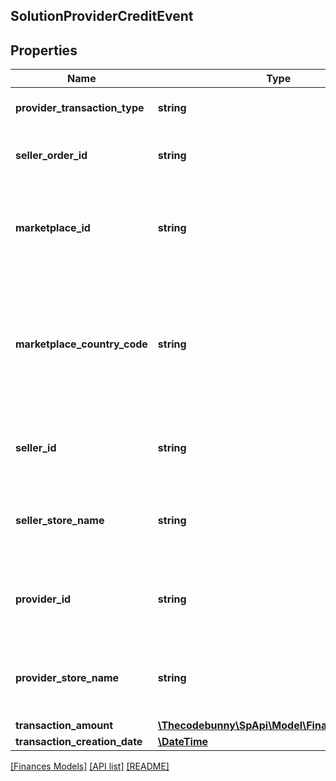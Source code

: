 ## SolutionProviderCreditEvent

## Properties

Name | Type | Description | Notes
------------ | ------------- | ------------- | -------------
**provider_transaction_type** | **string** | The transaction type. | [optional]
**seller_order_id** | **string** | A seller-defined identifier for an order. | [optional]
**marketplace_id** | **string** | The identifier of the marketplace where the order was placed. | [optional]
**marketplace_country_code** | **string** | The two-letter country code of the country associated with the marketplace where the order was placed. | [optional]
**seller_id** | **string** | The Amazon-defined identifier of the seller. | [optional]
**seller_store_name** | **string** | The store name where the payment event occurred. | [optional]
**provider_id** | **string** | The Amazon-defined identifier of the solution provider. | [optional]
**provider_store_name** | **string** | The store name where the payment event occurred. | [optional]
**transaction_amount** | [**\Thecodebunny\SpApi\Model\Finances\Currency**](Currency.md) |  | [optional]
**transaction_creation_date** | [**\DateTime**](\DateTime.md) |  | [optional]

[[Finances Models]](../) [[API list]](../../Api) [[README]](../../../README.md)
